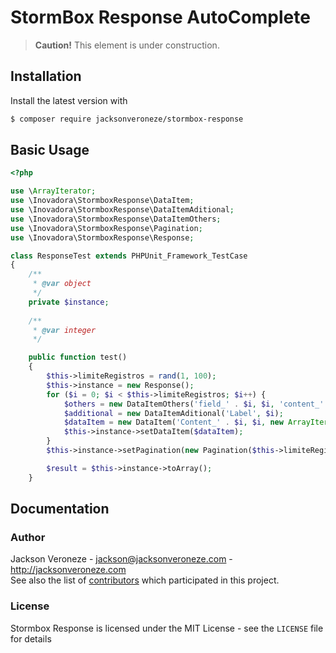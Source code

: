 # StormBox Response AutoComplete

> **Caution!** This element is under construction.

## Installation

Install the latest version with

```bash
$ composer require jacksonveroneze/stormbox-response
```

## Basic Usage

```php
<?php

use \ArrayIterator;
use \Inovadora\StormboxResponse\DataItem;
use \Inovadora\StormboxResponse\DataItemAditional;
use \Inovadora\StormboxResponse\DataItemOthers;
use \Inovadora\StormboxResponse\Pagination;
use \Inovadora\StormboxResponse\Response;

class ResponseTest extends PHPUnit_Framework_TestCase
{
    /**
     * @var object
     */
    private $instance;
    
    /**
     * @var integer
     */

    public function test()
    {
        $this->limiteRegistros = rand(1, 100);
        $this->instance = new Response();
        for ($i = 0; $i < $this->limiteRegistros; $i++) {
            $others = new DataItemOthers('field_' . $i, $i, 'content_' . $i);
            $additional = new DataItemAditional('Label', $i);
            $dataItem = new DataItem('Content_' . $i, $i, new ArrayIterator([$others]), new ArrayIterator([$additional]));
            $this->instance->setDataItem($dataItem);
        }
        $this->instance->setPagination(new Pagination($this->limiteRegistros, 30, 1));

		$result = $this->instance->toArray();
    }

```

## Documentation

### Author

Jackson Veroneze - <jackson@jacksonveroneze.com> - <http://jacksonveroneze.com><br />
See also the list of [contributors](https://github.com/Seldaek/monolog/contributors) which participated in this project.

### License

Stormbox Response is licensed under the MIT License - see the `LICENSE` file for details
